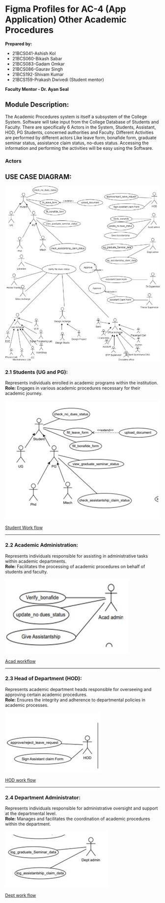 # Figma Profiles for AC-4 (App Application) Other Academic Procedures  

**Prepared by:**  

- 21BCS041-Ashish Kol  
- 21BCS060-Bikash Sabar  
- 21BCS083-Gadam Omkar  
- 21BCS086-Gaurav Singh  
- 21BCS192-Shivam Kumar  
- 21BCS159-Prakash Dwivedi (Student mentor)  

**Faculty Mentor - Dr. Ayan Seal**  

## Module Description:  
The Academic Procedures system is itself a subsystem of the College System. Software will take input from the College Database of Students and Faculty. There are specifically 6 Actors in the System, Students, Assistant, HOD, PG Students, concerned authorities and Faculty. Different Activities are performed by different actors Like leave form, bonafide form, graduate seminar status, assistance claim status, no-dues status. Accessing the information and performing the activities will be easy using the Software.  

### Actors  
## USE CASE DIAGRAM:  
![Diagram Image](../../Diagrams/OAD%20V2.png)

### 2.1 Students (UG and PG):  
Represents individuals enrolled in academic programs within the institution.  
**Role:** Engages in various academic procedures necessary for their academic journey.  

![Diagram Image](../../Diagrams/Student_usecase.png)

[Student Work flow](https://www.figma.com/design/PNsCNPNW12PzovK2DL2CkQ/Student(Actor)?node-id=1-350&node-type=frame&t=0Ipm2For5sLiin8x-0)  

---
### 2.2 Academic Administration:  
Represents individuals responsible for assisting in administrative tasks within academic departments.  
**Role:** Facilitates the processing of academic procedures on behalf of students and faculty.  

![Diagram Image](../../Diagrams/Acad_admin.png)

[Acad workflow](https://www.figma.com/design/VNb3C0nt6bO1vrNg0GCGvl/Assistant(Actor)?node-id=0-1&node-type=canvas&t=uYh4kLoxO4qZqsRB-0)  

---
### 2.3 Head of Department (HOD):  
Represents academic department heads responsible for overseeing and approving certain academic procedures.  
**Role:** Ensures the integrity and adherence to departmental policies in academic processes.  

![Diagram Image](../../Diagrams/HOD.png)

[HOD work flow](https://www.figma.com/design/3wSrCq3ZZthySScSILFCLI/Faculty(Actor)?node-id=0-1&node-type=canvas&t=J1TOQK7EDX5lRGmb-0)  

---

### 2.4 Department Administrator:  
Represents individuals responsible for administrative oversight and support at the departmental level.  
**Role:** Manages and facilitates the coordination of academic procedures within the department.  

![Diagram Image](../../Diagrams/Dept_admin.png)

[Dept work flow](https://www.figma.com/design/VNb3C0nt6bO1vrNg0GCGvl/Assistant(Actor)?node-id=0-1&node-type=canvas&t=otdkQBGVynf5QsfX-0)  
